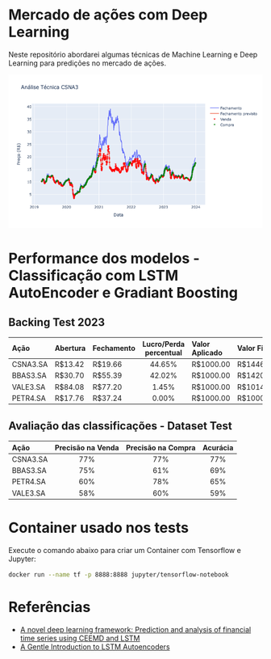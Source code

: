 # Mercado de ações com Deep Learning

Neste repositório abordarei algumas técnicas de Machine Learning e Deep Learning para predições no mercado de ações.

![CSNA3](/CSNA3/Análise%20Técnica%20CSNA3.png)

# Performance dos modelos - Classificação com LSTM AutoEncoder e Gradiant Boosting

## Backing Test 2023

Ação|Abertura|Fechamento|Lucro/Perda percentual|Valor Aplicado|Valor Final
:--|:--|:--|:--:|:--|:--
CSNA3.SA|R$13.42|R$19.66|44.65%|R$1000.00|R$1446.55
BBAS3.SA|R$30.70|R$55.39|42.02%|R$1000.00|R$1420.17
VALE3.SA|R$84.08|R$77.20|1.45%|R$1000.00|R$1014.49
PETR4.SA|R$17.76|R$37.24|0.00%|R$1000.00|R$1000.00

## Avaliação das classificações - Dataset Test

Ação|Precisão na Venda|Precisão na Compra|Acurácia
:--|:--:|:--:|:--:
CSNA3.SA|77%|77%|77%
BBAS3.SA|75%|61%|69%
PETR4.SA|60%|78%|65%
VALE3.SA|58%|60%|59%

# Container usado nos tests
Execute o comando abaixo para criar um Container com Tensorflow e Jupyter:
```bash
docker run --name tf -p 8888:8888 jupyter/tensorflow-notebook
```

# Referências

- [A novel deep learning framework: Prediction and analysis of financial time series using CEEMD and LSTM](https://www.sciencedirect.com/science/article/abs/pii/S0957417420304334)
- [A Gentle Introduction to LSTM Autoencoders](https://machinelearningmastery.com/lstm-autoencoders/)